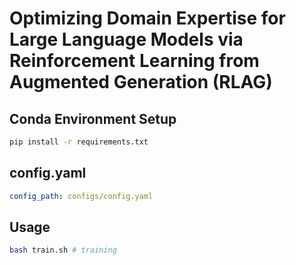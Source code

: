 # Optimizing Domain Expertise for Large Language Models via Reinforcement Learning from Augmented Generation (RLAG)
## Conda Environment Setup
```bash
pip install -r requirements.txt
```
## config.yaml
```yaml
config_path: configs/config.yaml
```
## Usage
```bash
bash train.sh # training
```